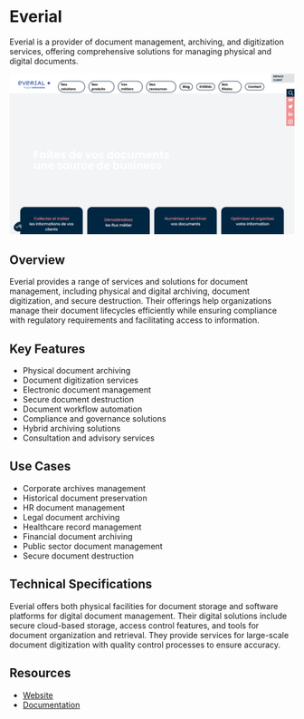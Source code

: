 
# Everial

Everial is a provider of document management, archiving, and digitization services, offering comprehensive solutions for managing physical and digital documents.

![Everial](./assets/everial.png)

## Overview

Everial provides a range of services and solutions for document management, including physical and digital archiving, document digitization, and secure destruction. Their offerings help organizations manage their document lifecycles efficiently while ensuring compliance with regulatory requirements and facilitating access to information.

## Key Features

- Physical document archiving
- Document digitization services
- Electronic document management
- Secure document destruction
- Document workflow automation
- Compliance and governance solutions
- Hybrid archiving solutions
- Consultation and advisory services

## Use Cases

- Corporate archives management
- Historical document preservation
- HR document management
- Legal document archiving
- Healthcare record management
- Financial document archiving
- Public sector document management
- Secure document destruction

## Technical Specifications

Everial offers both physical facilities for document storage and software platforms for digital document management. Their digital solutions include secure cloud-based storage, access control features, and tools for document organization and retrieval. They provide services for large-scale document digitization with quality control processes to ensure accuracy.

## Resources

- [Website](https://www.everial.com)
- [Documentation](https://www.everial.com/resources)
